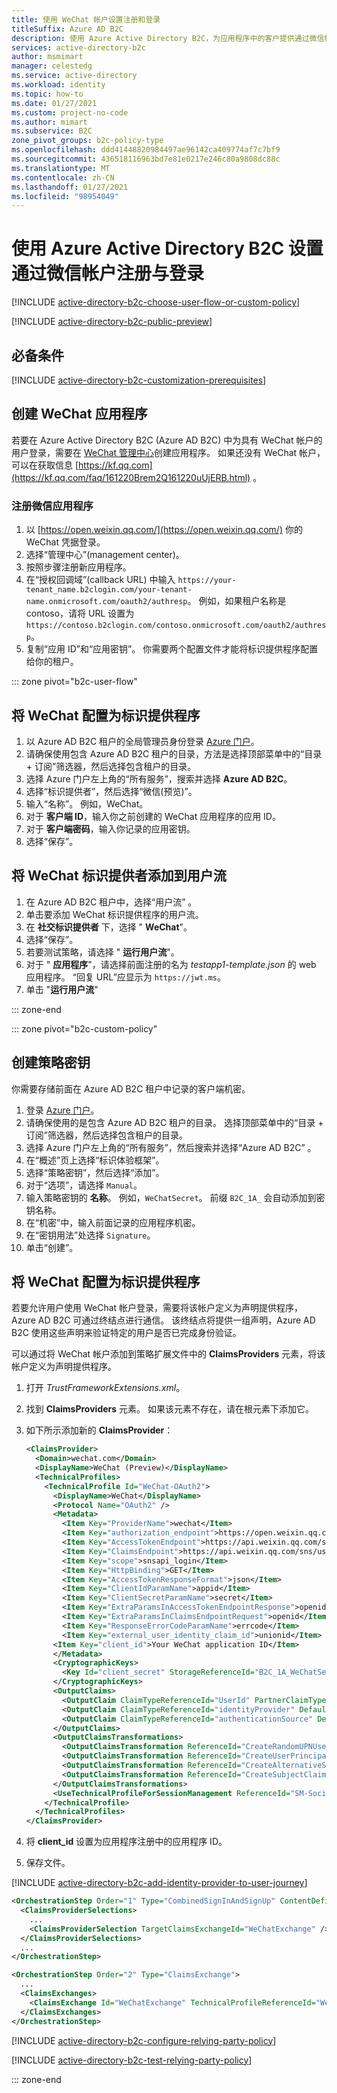 ```yaml
---
title: 使用 WeChat 帐户设置注册和登录
titleSuffix: Azure AD B2C
description: 使用 Azure Active Directory B2C，为应用程序中的客户提供通过微信帐户注册与登录的功能。
services: active-directory-b2c
author: msmimart
manager: celestedg
ms.service: active-directory
ms.workload: identity
ms.topic: how-to
ms.date: 01/27/2021
ms.custom: project-no-code
ms.author: mimart
ms.subservice: B2C
zone_pivot_groups: b2c-policy-type
ms.openlocfilehash: ddd41448820984497ae96142ca409774af7c7bf9
ms.sourcegitcommit: 436518116963bd7e81e0217e246c80a9808dc88c
ms.translationtype: MT
ms.contentlocale: zh-CN
ms.lasthandoff: 01/27/2021
ms.locfileid: "98954049"
---
```

# <a name="set-up-sign-up-and-sign-in-with-a-wechat-account-using-azure-active-directory-b2c"></a>使用 Azure Active Directory B2C 设置通过微信帐户注册与登录


[!INCLUDE [active-directory-b2c-choose-user-flow-or-custom-policy](../../includes/active-directory-b2c-choose-user-flow-or-custom-policy.md)]

[!INCLUDE [active-directory-b2c-public-preview](../../includes/active-directory-b2c-public-preview.md)]

## <a name="prerequisites"></a>必备条件

[!INCLUDE [active-directory-b2c-customization-prerequisites](../../includes/active-directory-b2c-customization-prerequisites.md)]

## <a name="create-a-wechat-application"></a>创建 WeChat 应用程序

若要在 Azure Active Directory B2C (Azure AD B2C) 中为具有 WeChat 帐户的用户登录，需要在 [WeChat 管理中心](https://open.weixin.qq.com/)创建应用程序。 如果还没有 WeChat 帐户，可以在获取信息 [https://kf.qq.com](https://kf.qq.com/faq/161220Brem2Q161220uUjERB.html) 。

### <a name="register-a-wechat-application"></a>注册微信应用程序

1. 以 [https://open.weixin.qq.com/](https://open.weixin.qq.com/) 你的 WeChat 凭据登录。
1. 选择“管理中心”(management center)。
1. 按照步骤注册新应用程序。
1. 在“授权回调域”(callback URL) 中输入 `https://your-tenant_name.b2clogin.com/your-tenant-name.onmicrosoft.com/oauth2/authresp`。 例如，如果租户名称是 contoso，请将 URL 设置为 `https://contoso.b2clogin.com/contoso.onmicrosoft.com/oauth2/authresp`。
1. 复制“应用 ID”和“应用密钥”。 你需要两个配置文件才能将标识提供程序配置给你的租户。

::: zone pivot="b2c-user-flow"

## <a name="configure-wechat-as-an-identity-provider"></a>将 WeChat 配置为标识提供程序

1. 以 Azure AD B2C 租户的全局管理员身份登录 [Azure 门户](https://portal.azure.com/)。
1. 请确保使用包含 Azure AD B2C 租户的目录，方法是选择顶部菜单中的“目录 + 订阅”筛选器，然后选择包含租户的目录。
1. 选择 Azure 门户左上角的“所有服务”，搜索并选择 **Azure AD B2C**。
1. 选择“标识提供者”，然后选择“微信(预览)”。
1. 输入“名称”。 例如，WeChat。
1. 对于 **客户端 ID**，输入你之前创建的 WeChat 应用程序的应用 ID。
1. 对于 **客户端密码**，输入你记录的应用密钥。
1. 选择“保存”。

## <a name="add-wechat-identity-provider-to-a-user-flow"></a>将 WeChat 标识提供者添加到用户流 

1. 在 Azure AD B2C 租户中，选择“用户流”  。
1. 单击要添加 WeChat 标识提供程序的用户流。
1. 在 **社交标识提供者** 下，选择 " **WeChat**"。
1. 选择“保存”。
1. 若要测试策略，请选择 " **运行用户流**"。
1. 对于 " **应用程序**"，请选择前面注册的名为 *testapp1-template.json* 的 web 应用程序。 “回复 URL”应显示为 `https://jwt.ms`。
1. 单击 "**运行用户流**"

::: zone-end

::: zone pivot="b2c-custom-policy"

## <a name="create-a-policy-key"></a>创建策略密钥

你需要存储前面在 Azure AD B2C 租户中记录的客户端机密。

1. 登录 [Azure 门户](https://portal.azure.com/)。
2. 请确保使用的是包含 Azure AD B2C 租户的目录。 选择顶部菜单中的“目录 + 订阅”筛选器，然后选择包含租户的目录。
3. 选择 Azure 门户左上角的“所有服务”，然后搜索并选择“Azure AD B2C” 。
4. 在“概述”页上选择“标识体验框架”。
5. 选择“策略密钥”，然后选择“添加”。
6. 对于“选项”，请选择 `Manual`。
7. 输入策略密钥的 **名称**。 例如，`WeChatSecret`。 前缀 `B2C_1A_` 会自动添加到密钥名称。
8. 在“机密”中，输入前面记录的应用程序机密。
9. 在“密钥用法”处选择 `Signature`。
10. 单击“创建”。

## <a name="configure-wechat-as-an-identity-provider"></a>将 WeChat 配置为标识提供程序

若要允许用户使用 WeChat 帐户登录，需要将该帐户定义为声明提供程序，Azure AD B2C 可通过终结点进行通信。 该终结点将提供一组声明，Azure AD B2C 使用这些声明来验证特定的用户是否已完成身份验证。

可以通过将 WeChat 帐户添加到策略扩展文件中的 **ClaimsProviders** 元素，将该帐户定义为声明提供程序。

1. 打开 *TrustFrameworkExtensions.xml*。
2. 找到 **ClaimsProviders** 元素。 如果该元素不存在，请在根元素下添加它。
3. 如下所示添加新的 **ClaimsProvider**：

    ```xml
    <ClaimsProvider>
      <Domain>wechat.com</Domain>
      <DisplayName>WeChat (Preview)</DisplayName>
      <TechnicalProfiles>
        <TechnicalProfile Id="WeChat-OAuth2">
          <DisplayName>WeChat</DisplayName>
          <Protocol Name="OAuth2" />
          <Metadata>
            <Item Key="ProviderName">wechat</Item>
            <Item Key="authorization_endpoint">https://open.weixin.qq.com/connect/qrconnect</Item>
            <Item Key="AccessTokenEndpoint">https://api.weixin.qq.com/sns/oauth2/access_token</Item>
            <Item Key="ClaimsEndpoint">https://api.weixin.qq.com/sns/userinfo</Item>
            <Item Key="scope">snsapi_login</Item>
            <Item Key="HttpBinding">GET</Item>
            <Item Key="AccessTokenResponseFormat">json</Item>
            <Item Key="ClientIdParamName">appid</Item>
            <Item Key="ClientSecretParamName">secret</Item>
            <Item Key="ExtraParamsInAccessTokenEndpointResponse">openid</Item>
            <Item Key="ExtraParamsInClaimsEndpointRequest">openid</Item>
            <Item Key="ResponseErrorCodeParamName">errcode</Item>
            <Item Key="external_user_identity_claim_id">unionid</Item>
          <Item Key="client_id">Your WeChat application ID</Item>
          </Metadata>
          <CryptographicKeys>
            <Key Id="client_secret" StorageReferenceId="B2C_1A_WeChatSecret" />
          </CryptographicKeys>
          <OutputClaims>
            <OutputClaim ClaimTypeReferenceId="UserId" PartnerClaimType="unionid" />
            <OutputClaim ClaimTypeReferenceId="identityProvider" DefaultValue="wechat.com" AlwaysUseDefaultValue="true" />
            <OutputClaim ClaimTypeReferenceId="authenticationSource" DefaultValue="socialIdpAuthentication" AlwaysUseDefaultValue="true" />
          </OutputClaims>
          <OutputClaimsTransformations>
            <OutputClaimsTransformation ReferenceId="CreateRandomUPNUserName" />
            <OutputClaimsTransformation ReferenceId="CreateUserPrincipalName" />
            <OutputClaimsTransformation ReferenceId="CreateAlternativeSecurityId" />
            <OutputClaimsTransformation ReferenceId="CreateSubjectClaimFromAlternativeSecurityId" />
          </OutputClaimsTransformations>
          <UseTechnicalProfileForSessionManagement ReferenceId="SM-SocialLogin" />
        </TechnicalProfile>
      </TechnicalProfiles>
    </ClaimsProvider>
    ```

4. 将 **client_id** 设置为应用程序注册中的应用程序 ID。
5. 保存文件。

[!INCLUDE [active-directory-b2c-add-identity-provider-to-user-journey](../../includes/active-directory-b2c-add-identity-provider-to-user-journey.md)]


```xml
<OrchestrationStep Order="1" Type="CombinedSignInAndSignUp" ContentDefinitionReferenceId="api.signuporsignin">
  <ClaimsProviderSelections>
    ...
    <ClaimsProviderSelection TargetClaimsExchangeId="WeChatExchange" />
  </ClaimsProviderSelections>
  ...
</OrchestrationStep>

<OrchestrationStep Order="2" Type="ClaimsExchange">
  ...
  <ClaimsExchanges>
    <ClaimsExchange Id="WeChatExchange" TechnicalProfileReferenceId="WeChat-OAuth2" />
  </ClaimsExchanges>
</OrchestrationStep>
```

[!INCLUDE [active-directory-b2c-configure-relying-party-policy](../../includes/active-directory-b2c-configure-relying-party-policy-user-journey.md)]

[!INCLUDE [active-directory-b2c-test-relying-party-policy](../../includes/active-directory-b2c-test-relying-party-policy-user-journey.md)]

::: zone-end
